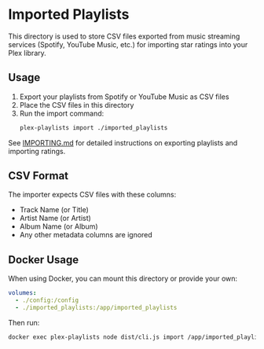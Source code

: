 # Imported Playlists

This directory is used to store CSV files exported from music streaming services (Spotify, YouTube Music, etc.) for importing star ratings into your Plex library.

## Usage

1. Export your playlists from Spotify or YouTube Music as CSV files
2. Place the CSV files in this directory
3. Run the import command:
   ```bash
   plex-playlists import ./imported_playlists
   ```

See [IMPORTING.md](../IMPORTING.md) for detailed instructions on exporting playlists and importing ratings.

## CSV Format

The importer expects CSV files with these columns:
- Track Name (or Title)
- Artist Name (or Artist)
- Album Name (or Album)
- Any other metadata columns are ignored

## Docker Usage

When using Docker, you can mount this directory or provide your own:

```yaml
volumes:
  - ./config:/config
  - ./imported_playlists:/app/imported_playlists
```

Then run:
```bash
docker exec plex-playlists node dist/cli.js import /app/imported_playlists
```
